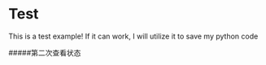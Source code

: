 # Test
This is a test example! If it can work, I will utilize it to save my python code

#####第二次查看状态
